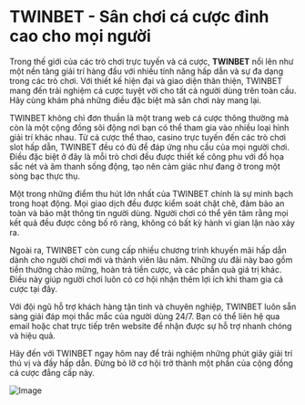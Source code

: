 # TWINBET - Sân chơi cá cược đỉnh cao cho mọi người

Trong thế giới của các trò chơi trực tuyến và cá cược, **TWINBET** nổi lên như một nền tảng giải trí hàng đầu với nhiều tính năng hấp dẫn và sự đa dạng trong các trò chơi. Với thiết kế hiện đại và giao diện thân thiện, TWINBET mang đến trải nghiệm cá cược tuyệt vời cho tất cả người dùng trên toàn cầu. Hãy cùng khám phá những điều đặc biệt mà sân chơi này mang lại.

TWINBET không chỉ đơn thuần là một trang web cá cược thông thường mà còn là một cộng đồng sôi động nơi bạn có thể tham gia vào nhiều loại hình giải trí khác nhau. Từ cá cược thể thao, casino trực tuyến đến các trò chơi slot hấp dẫn, TWINBET đều có đủ để đáp ứng nhu cầu của mọi người chơi. Điều đặc biệt ở đây là mỗi trò chơi đều được thiết kế công phu với đồ họa sắc nét và âm thanh sống động, tạo nên cảm giác như đang ở trong một sòng bạc thực thụ.

Một trong những điểm thu hút lớn nhất của TWINBET chính là sự minh bạch trong hoạt động. Mọi giao dịch đều được kiểm soát chặt chẽ, đảm bảo an toàn và bảo mật thông tin người dùng. Người chơi có thể yên tâm rằng mọi kết quả đều được công bố rõ ràng, không có bất kỳ hành vi gian lận nào xảy ra.

Ngoài ra, TWINBET còn cung cấp nhiều chương trình khuyến mãi hấp dẫn dành cho người chơi mới và thành viên lâu năm. Những ưu đãi này bao gồm tiền thưởng chào mừng, hoàn trả tiền cược, và các phần quà giá trị khác. Điều này giúp người chơi luôn có cơ hội nhận thêm lợi ích khi tham gia cá cược tại đây.

Với đội ngũ hỗ trợ khách hàng tận tình và chuyên nghiệp, TWINBET luôn sẵn sàng giải đáp mọi thắc mắc của người dùng 24/7. Bạn có thể liên hệ qua email hoặc chat trực tiếp trên website để nhận được sự hỗ trợ nhanh chóng và hiệu quả.

Hãy đến với TWINBET ngay hôm nay để trải nghiệm những phút giây giải trí thú vị và đầy hấp dẫn. Đừng bỏ lỡ cơ hội trở thành một phần của cộng đồng cá cược đẳng cấp này.

![Image](https://github.com/user-attachments/assets/bd51ea9f-0666-407b-a7a7-98ead6de688c)